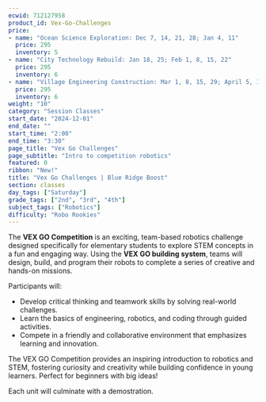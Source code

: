 ```yaml
---
ecwid: 712127958
product_id: Vex-Go-Challenges
price:
- name: "Ocean Science Exploration: Dec 7, 14, 21, 28; Jan 4, 11"
  price: 295
  inventory: 5
- name: "City Technology Rebuild: Jan 18, 25; Feb 1, 8, 15, 22"
  price: 295
  inventory: 6
- name: "Village Engineering Construction: Mar 1, 8, 15, 29; April 5, 12"
  price: 295
  inventory: 6
weight: "10"
category: "Session Classes"
start_date: "2024-12-01"
end_date: ""
start_time: "2:00"
end_time: "3:30"
page_title: "Vex Go Challenges"
page_subtitle: "Intro to competition robotics"
featured: 0
ribbon: "New!"
title: "Vex Go Challenges | Blue Ridge Boost"
section: classes
day_tags: ["Saturday"]
grade_tags: ["2nd", "3rd", "4th"]
subject_tags: ["Robotics"]
difficulty: "Robo Rookies"
---
```

<p>The <strong>VEX GO Competition</strong> is an exciting, team-based robotics challenge designed specifically for elementary students to explore STEM concepts in a fun and engaging way. Using the <strong>VEX GO building system</strong>, teams will design, build, and program their robots to complete a series of creative and hands-on missions.</p><p>Participants will:</p> <ul> <li>Develop critical thinking and teamwork skills by solving real-world challenges.</li> <li>Learn the basics of engineering, robotics, and coding through guided activities.</li> <li>Compete in a friendly and collaborative environment that emphasizes learning and innovation.</li> </ul> <p>The VEX GO Competition provides an inspiring introduction to robotics and STEM, fostering curiosity and creativity while building confidence in young learners. Perfect for beginners with big ideas!</p><p><span></span>Each unit will culminate with a demostration.</p>
